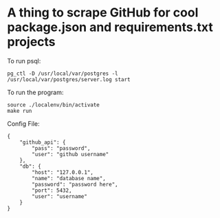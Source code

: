 # A thing to scrape GitHub for cool package.json and requirements.txt projects

To run psql:
```
pg_ctl -D /usr/local/var/postgres -l /usr/local/var/postgres/server.log start
```

To run the program:
```
source ./localenv/bin/activate
make run
```

Config File:

```
{
    "github_api": {
        "pass": "password",
        "user": "github username"
    },
    "db": {
        "host": "127.0.0.1",
        "name": "database name",
        "password": "password here",
        "port": 5432,
        "user": "username"
    }
}
```

